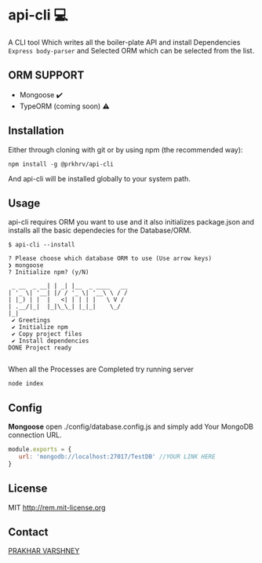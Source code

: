 # api-cli :computer:

A CLI tool Which writes all the boiler-plate API and install Dependencies ```Express body-parser```  and Selected ORM which can be selected from the list.

## ORM SUPPORT

- Mongoose :heavy_check_mark:
- TypeORM (coming soon) :warning:

## Installation
Either through cloning with git or by using npm (the recommended way):
```
npm install -g @prkhrv/api-cli

```
And api-cli will be installed globally to your system path.

## Usage
 api-cli requires ORM you want to use and it also initializes package.json and installs all the basic dependecies for the Database/ORM.
 
 ```
$ api-cli --install

? Please choose which database ORM to use (Use arrow keys)
❯ mongoose 
? Initialize npm? (y/N) 

  _ __  _ __| | _| |__  _ ____   __
 | '_ \| '__| |/ / '_ \| '__\ \ / /
 | |_) | |  |   <| | | | |   \ V / 
 | .__/|_|  |_|\_\_| |_|_|    \_/  
 |_|                               
  ✔ Greetings
  ✔ Initialize npm
  ✔ Copy project files
  ✔ Install dependencies
DONE Project ready


 ```
 
 When all the Processes are Completed try running server 
 ```
 node index
 ```
 ## Config
 
 **Mongoose**
 open ./config/database.config.js and simply add Your MongoDB connection URL.
 ```js
 module.exports = {
    url: 'mongodb://localhost:27017/TestDB' //YOUR LINK HERE
}

 
 ```
 
## License

MIT http://rem.mit-license.org

## Contact

[PRAKHAR VARSHNEY](https://github.com/prkhrv)
 
